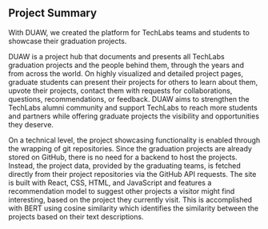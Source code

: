 ## Project Summary

With DUAW, we created the platform for TechLabs teams and students to showcase their graduation projects.

DUAW is a project hub that documents and presents all TechLabs graduation projects and the people behind them, through the years and from across the world. On highly visualized and detailed project pages, graduate students can present their projects for others to learn about them, upvote their projects, contact them with requests for collaborations, questions, recommendations, or feedback. DUAW aims to strengthen the TechLabs alumni community and support TechLabs to reach more students and partners while offering graduate projects the visibility and opportunities they deserve.

On a technical level, the project showcasing functionality is enabled through the wrapping of git repositories. Since the graduation projects are already stored on GitHub, there is no need for a backend to host the projects. Instead, the project data, provided by the graduating teams, is fetched directly from their project repositories via the GitHub API requests. The site is built with React, CSS, HTML, and JavaScript and features a recommendation model to suggest other projects a visitor might find interesting, based on the project they currently visit. This is accomplished with BERT using cosine similarity which identifies the similarity between the projects based on their text descriptions.
